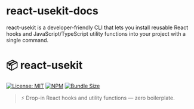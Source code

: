 # react-usekit-docs
react-usekit is a developer-friendly CLI that lets you install reusable React hooks and JavaScript/TypeScript utility functions into your project with a single command.

# 📦 react-usekit

[![License: MIT](https://img.shields.io/badge/License-MIT-yellow.svg)](LICENSE)
[![NPM](https://img.shields.io/npm/v/react-usekit.svg)](https://www.npmjs.com/package/react-usekit)
[![Bundle Size](https://img.shields.io/bundlephobia/minzip/react-usekit)](https://bundlephobia.com/result?p=react-usekit)

> ⚡ Drop-in React hooks and utility functions — zero boilerplate.

